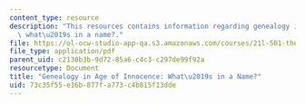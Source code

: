 ```yaml
---
content_type: resource
description: "This resources contains information regarding genealogy in age of innocence:\
  \ what\u2019s in a name?."
file: https://ol-ocw-studio-app-qa.s3.amazonaws.com/courses/21l-501-the-american-novel-stranger-and-stranger-spring-2013/73c35f55e16b877fa773c4b815f13dde_MIT21L_501S13_essay2Samp.pdf
file_type: application/pdf
parent_uid: c2130b3b-9d72-85a6-c4c3-c297de99f92a
resourcetype: Document
title: "Genealogy in Age of Innocence: What\u2019s in a Name?"
uid: 73c35f55-e16b-877f-a773-c4b815f13dde
---
```

